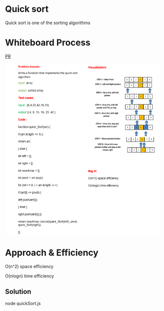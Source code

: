 # Quick sort 
<!-- Description of the challenge -->
Quick sort is one of the  sorting algorithms

# Whiteboard Process
<!-- Embedded whiteboard image -->


[PR](https://github.com/alsatarysamah/data-structures-and-algorithms/pull/46)

![](./qs.png)


# Approach & Efficiency
<!-- What approach did you take? Why? What is the Big O space/time for this approach? -->

O(n^2) space efficiency

O(nlogn) time efficiency


## Solution
<!-- Show how to run your code, and examples of it in action -->
node quickSort.js 
